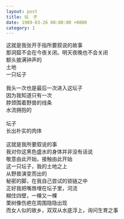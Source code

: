 ```yaml
---
layout: post
title: 坛　子
date: 1989-03-26 00:00:00 +0800
category: 1
---
```


这就是我张开手指所要叙说的故事<br>
那洞窟不会在今夜关闭。明天夜晚也不会关闭<br>
额头披满钟声的<br>
土地<br>
一只坛子<br>
<br>
我头一次也是最后一次进入这坛子<br>
因为我知道只有一次<br>
脖颈围着野兽的线条<br>
水流拥抱的<br>
<br>
坛子<br>
长出朴实的肉体<br>
<br>
这就是我所要叙说的事<br>
我对你这黑色盛水的身体并非没有话说<br>
敬意由此开始，接触由此开始<br>
这一只坛子，我的土地之上<br>
从野兽演变而出的<br>
秘密的脚，在我自己尝试的锁链之中<br>
正好我把嘴唇埋在坛子里，河流<br>
糊住四壁，一棵又一棵<br>
栗树像伤疤在周围隐隐出现<br>
而女人似的故乡，双双从水底浮上，询问生育之事